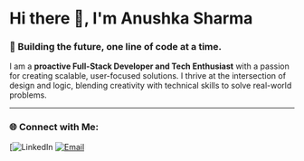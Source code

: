 # Hi there 👋, I'm **Anushka Sharma**

### 🚀 Building the future, one line of code at a time.

I am a **proactive Full-Stack Developer and Tech Enthusiast** with a passion for creating scalable, user-focused solutions. I thrive at the intersection of design and logic, blending creativity with technical skills to solve real-world problems.

---
### 🌐 Connect with Me:
[![LinkedIn](https://www.linkedin.com/in/anushka-sharma-62844b327/)
[![Email](https://img.shields.io/badge/Email-%23D14836.svg?&style=for-the-badge&logo=gmail&logoColor=white)](mailto:anushka240503@gmail.com)
